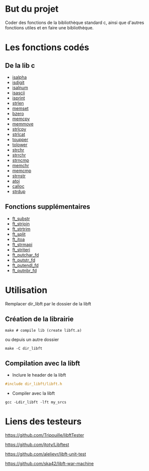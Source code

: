 # But du projet

Coder des fonctions de la bibliothèque standard c, ainsi que d'autres fonctions utiles
et en faire une bibliothèque.

# Les fonctions codés

## De la lib c

- [isalpha](blob/main/code/ft_isalpha.c)
- [isdigit](blob/main/code/ft_isdigit.c)
- [isalnum](blob/main/code/ft_isalnum.c)
- [isascii](blob/main/code/ft_isascii.c)
- [isprint](blob/main/code/ft_isprint.c)
- [strlen](blob/main/code/ft_strlen.c)
- [memset](blob/main/code/ft_memset.c)
- [bzero](blob/main/code/ft_bzero.c)
- [memcpy](blob/main/code/ft_memcpy.c)
- [memmove](blob/main/code/ft_memmove.c)
- [strlcpy](blob/main/code/ft_strlcpy.c)
- [strlcat](blob/main/code/ft_strlcat.c)
- [toupper](blob/main/code/ft_toupper.c)
- [tolower](blob/main/code/ft_tolower.c)
- [strchr](blob/main/code/ft_strchr.c)
- [strrchr](blob/main/code/ft_strrchr.c)
- [strncmp](blob/main/code/ft_strncmp.c)
- [memchr](blob/main/code/ft_memchr.c)
- [memcmp](blob/main/code/ft_memcmp.c)
- [strnstr](blob/main/code/ft_strnstr.c)
- [atoi](blob/main/code/ft_atoi.c)
- [calloc](blob/main/code/ft_calloc.c)
- [strdup](blob/main/code/ft_strdup.c)

## Fonctions supplémentaires

- [ft_substr](blob/main/code/ft_ft_substr.c)
- [ft_strjoin](blob/main/code/ft_ft_strjoin.c)
- [ft_strtrim](blob/main/code/ft_ft_strtrim.c)
- [ft_split](blob/main/code/ft_ft_split.c)
- [ft_itoa](blob/main/code/ft_ft_itoa.c)
- [ft_strmapi](blob/main/code/ft_ft_strmapi.c)
- [ft_striteri](blob/main/code/ft_ft_striteri.c)
- [ft_putchar_fd](blob/main/code/ft_ft_putchar_fd.c)
- [ft_putstr_fd](blob/main/code/ft_ft_putstr_fd.c)
- [ft_putendl_fd](blob/main/code/ft_ft_putendl_fd.c)
- [ft_putnbr_fd](blob/main/code/ft_ft_putnbr_fd.c)

# Utilisation

Remplacer dir_libft par le dossier de la libft

## Création de la librairie

```shell
make # compile lib (create libft.a)
```
ou depuis un autre dossier
```shell
make -C dir_libft
```

## Compilation avec la libft

- Inclure le header de la libft
```c
#include dir_libft/libft.h
```
- Compiler avec la libft
```shell
gcc -Ldir_libft -lft my_srcs
```


# Liens des testeurs

https://github.com/Tripouille/libftTester

https://github.com/jtoty/Libftest

https://github.com/alelievr/libft-unit-test

https://github.com/ska42/libft-war-machine
